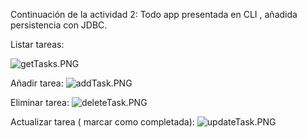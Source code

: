 Continuación de la actividad 2: Todo app presentada en CLI , añadida persistencia con JDBC.


Listar tareas:

![getTasks.PNG](..%2F..%2F..%2FDownloads%2FgetTasks.PNG)

Añadir tarea:
![addTask.PNG](..%2F..%2F..%2FDownloads%2FaddTask.PNG)

Eliminar tarea: 
![deleteTask.PNG](..%2F..%2F..%2FDownloads%2FdeleteTask.PNG)

Actualizar tarea ( marcar como completada): 
![updateTask.PNG](..%2F..%2F..%2FDownloads%2FupdateTask.PNG)